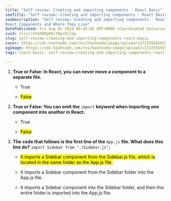 ```yaml
---
title: "Self review: Creating and importing components - React Basic"
seoTitle: "Self review: Creating and importing components - React Basic"
seoDescription: "Self review: Creating and importing components - React Basic
React Components and Where They Live"
datePublished: Fri Aug 02 2024 09:45:45 GMT+0000 (Coordinated Universal Time)
cuid: clzcirnhe000p09if8pzhclkp
slug: self-review-creating-and-importing-components-react-basic
cover: https://cdn.hashnode.com/res/hashnode/image/upload/v1722591816229/f7381a0f-0ead-4612-bb15-570811810f5a.png
ogImage: https://cdn.hashnode.com/res/hashnode/image/upload/v1722591925984/1f431661-605e-4df1-ba95-9f15ac682691.png
tags: react-basic, self-review-creating-and-importing-components-react-basic, react-components-and-where-they-live

---
```


1. **True or False: In React, you can never move a component to a separate file.**
    
    * True
        
    * <mark>False</mark>
        
2. **True or False: You can omit the** `import` **keyword when importing one component into another in React.**
    
    * True
        
    * <mark>False</mark>
        
3. **The code that follows is the first line of the** `App.js` **file. What does this line do?** `import Sidebar from "./Sidebar.js";`
    
    * <mark>It imports a Sidebar component from the Sidebar.js file, which is located in the same folder as the App.js file.</mark>
        
    * It imports a Sidebar component from the Sidebar folder into the App.js file.
        
    * It imports a Sidebar component into the Sidebar folder, and then this entire folder is imported into the App.js file.